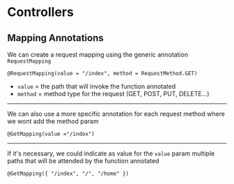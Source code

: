 # Controllers
## Mapping Annotations
We can create a request mapping using the generic annotation `RequestMapping`
```
@RequestMapping(value = "/index", method = RequestMethod.GET)
```
- `value` = the path that will invoke the function annotated
- `method` = method type for the request (GET, POST, PUT, DELETE...)
---
We can also use a more specific annotation for each request method where we wont add the method param
```
@GetMapping(value ="/index")
```
---
If it's necessary, we could indicate as value for the `value` param multiple paths that will be attended by the function annotated
```
@GetMapping({ "/index", "/", "/home" })
```
